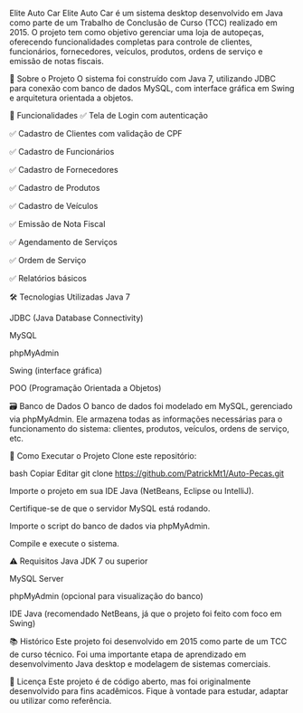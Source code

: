 Elite Auto Car
Elite Auto Car é um sistema desktop desenvolvido em Java como parte de um Trabalho de Conclusão de Curso (TCC) realizado em 2015. O projeto tem como objetivo gerenciar uma loja de autopeças, oferecendo funcionalidades completas para controle de clientes, funcionários, fornecedores, veículos, produtos, ordens de serviço e emissão de notas fiscais.

📌 Sobre o Projeto
O sistema foi construído com Java 7, utilizando JDBC para conexão com banco de dados MySQL, com interface gráfica em Swing e arquitetura orientada a objetos.

🎯 Funcionalidades
✅ Tela de Login com autenticação

✅ Cadastro de Clientes com validação de CPF

✅ Cadastro de Funcionários

✅ Cadastro de Fornecedores

✅ Cadastro de Produtos

✅ Cadastro de Veículos

✅ Emissão de Nota Fiscal

✅ Agendamento de Serviços

✅ Ordem de Serviço

✅ Relatórios básicos

🛠️ Tecnologias Utilizadas
Java 7

JDBC (Java Database Connectivity)

MySQL

phpMyAdmin

Swing (interface gráfica)

POO (Programação Orientada a Objetos)

🗃️ Banco de Dados
O banco de dados foi modelado em MySQL, gerenciado via phpMyAdmin. Ele armazena todas as informações necessárias para o funcionamento do sistema: clientes, produtos, veículos, ordens de serviço, etc.

🚀 Como Executar o Projeto
Clone este repositório:

bash
Copiar
Editar
git clone https://github.com/PatrickMt1/Auto-Pecas.git

Importe o projeto em sua IDE Java (NetBeans, Eclipse ou IntelliJ).

Certifique-se de que o servidor MySQL está rodando.

Importe o script do banco de dados via phpMyAdmin.

Compile e execute o sistema.

⚠️ Requisitos
Java JDK 7 ou superior

MySQL Server

phpMyAdmin (opcional para visualização do banco)

IDE Java (recomendado NetBeans, já que o projeto foi feito com foco em Swing)

📚 Histórico
Este projeto foi desenvolvido em 2015 como parte de um TCC de curso técnico. Foi uma importante etapa de aprendizado em desenvolvimento Java desktop e modelagem de sistemas comerciais.

📄 Licença
Este projeto é de código aberto, mas foi originalmente desenvolvido para fins acadêmicos. Fique à vontade para estudar, adaptar ou utilizar como referência.

